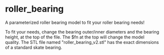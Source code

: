 # roller_bearing
A parameterized roller bearing model to fit your roller bearing needs!

To fit your needs, change the bearing outer/inner diameters and the bearing height, at the top of the file. The $fn at the top will change the model quality.
The STL file named "roller_bearing_v2.stl" has the exact dimensions of a standard skate bearing.
